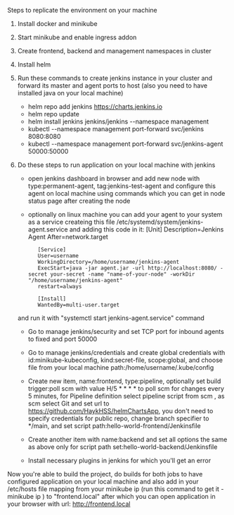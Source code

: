Steps to replicate the environment on your machine

1. Install docker and minikube

2. Start minikube and enable ingress addon

3. Create frontend, backend and management namespaces in cluster

4. Install helm

5. Run these commands to create jenkins instance in your cluster and forward its master and agent ports to host (also you need to have installed java on your local machine)
   - helm repo add jenkins https://charts.jenkins.io
   - helm repo update
   - helm install jenkins jenkins/jenkins --namespace management
   - kubectl --namespace management port-forward svc/jenkins 8080:8080
   - kubectl --namespace management port-forward svc/jenkins-agent 50000:50000

6. Do these steps to run application on your local machine with jenkins
   - open jenkins dashboard in browser and add new node with type:permanent-agent, tag:jenkins-test-agent and configure this agent on local machine using commands which you can get in node status page after creating the node
   - optionally on linux machine you can add your agent to your system as a service  createing  this file /etc/systemd/system/jenkins-agent.service and adding this code in it:
            [Unit]
            Description=Jenkins Agent
            After=network.target

            [Service]
            User=username
            WorkingDirectory=/home/username/jenkins-agent
            ExecStart=java -jar agent.jar -url http://localhost:8080/ -secret your-secret -name "name-of-your-node" -workDir "/home/username/jenkins-agent"
            restart=always

            [Install]
            WantedBy=multi-user.target
    and run it with "systemctl start jenkins-agent.service" command

   - Go to manage jenkins/security and set TCP port for inbound agents to fixed and port 50000

   - Go to manage jenkins/credentials and create global credentials with id:minikube-kubeconfig, kind:secret-file, scope:global, and choose file from your local machine path:/home/username/.kube/config

   - Create new item, name:frontend, type:pipeline, optionally set build trigger:poll scm with value H/5 * * * * to poll scm for changes every 5 minutes,  for Pipeline definition select pipeline script from scm , as scm select Git and set url to https://github.com/HaykHSS/helmChartsApp, you don't need to specify credentials for public repo, change branch specifier to */main, and set script path:hello-world-frontend/Jenkinsfile

   - Create another item with name:backend and set all options the same as above only for script path set:hello-world-backend/Jenkinsfile

   - Install necessary plugins in jenkins for which you'll get an error

Now you're able to build the project, do builds for both jobs to have configured application on your local machine and also add in your /etc/hosts file mapping from your minikube ip (run this command to get it - minikube ip ) to "frontend.local" after which you can open application in your browser with url: http://frontend.local